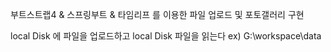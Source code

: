 부트스트랩4 & 스프링부트 & 타임리프 를 이용한 
파일 업로드 및 포토갤러리 구현

local Disk 에 파일을 업로드하고
local Disk 파일을 읽는다
ex) G:\workspace\data
